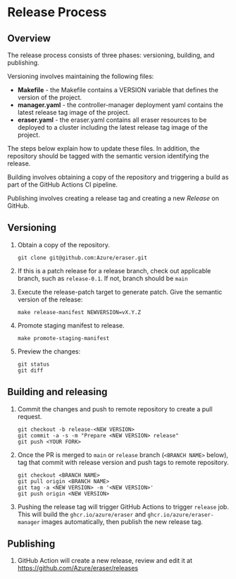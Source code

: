 # Release Process

## Overview

The release process consists of three phases: versioning, building, and publishing.

Versioning involves maintaining the following files:
- **Makefile** - the Makefile contains a VERSION variable that defines the version of the project.
- **manager.yaml** - the controller-manager deployment yaml contains the latest release tag image of the project.
- **eraser.yaml** - the eraser.yaml contains all eraser resources to be deployed to a cluster including the latest release tag image of the project.

The steps below explain how to update these files. In addition, the repository should be tagged with the semantic version identifying the release.

Building involves obtaining a copy of the repository and triggering a build as part of the GitHub Actions CI pipeline.

Publishing involves creating a release tag and creating a new *Release* on GitHub.

## Versioning

1. Obtain a copy of the repository.

	```
	git clone git@github.com:Azure/eraser.git
	```

1. If this is a patch release for a release branch, check out applicable branch, such as `release-0.1`. If not, branch should be `main`

1. Execute the release-patch target to generate patch. Give the semantic version of the release:

	```
	make release-manifest NEWVERSION=vX.Y.Z
	```

1. Promote staging manifest to release.

	```
	make promote-staging-manifest
	```

1. Preview the changes:

	```
	git status
	git diff
	```

## Building and releasing

1. Commit the changes and push to remote repository to create a pull request.

	```
	git checkout -b release-<NEW VERSION>
	git commit -a -s -m "Prepare <NEW VERSION> release"
	git push <YOUR FORK>
	```

2. Once the PR is merged to `main` or `release` branch (`<BRANCH NAME>` below), tag that commit with release version and push tags to remote repository.

	```
	git checkout <BRANCH NAME>
	git pull origin <BRANCH NAME>
	git tag -a <NEW VERSION> -m '<NEW VERSION>'
	git push origin <NEW VERSION>
	```

1. Pushing the release tag will trigger GitHub Actions to trigger `release` job.
This will build the `ghcr.io/azure/eraser` and `ghcr.io/azure/eraser-manager` images automatically, then publish the new release tag.

## Publishing

1. GitHub Action will create a new release, review and edit it at https://github.com/Azure/eraser/releases
